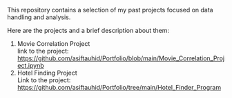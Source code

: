 This repository contains a selection of my past projects focused on data handling and analysis.

Here are the projects and a brief description about them:
1) Movie Correlation Project   
   link to the project: https://github.com/asiftauhid/Portfolio/blob/main/Movie_Correlation_Project.ipynb
3) Hotel Finding Project   
   Link to the project: https://github.com/asiftauhid/Portfolio/tree/main/Hotel_Finder_Program
